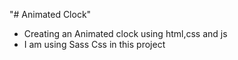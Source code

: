 "# Animated Clock" 
- Creating an Animated clock using html,css and js 
- I am using Sass Css in this project
